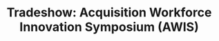 ---
title: "Tradeshow: Acquisition Workforce Innovation Symposium (AWIS)"
organizer: "VA"
url-link: "https://web.cvent.com/event/4739e4e9-8ca8-4764-83b0-2ade219e897b/summary"
description: "Event overview: This symposium is being orchestrated to enhance the professional readiness and intrinsic knowledge of contracting communities (CO, CORs & PMs) across the Federal footprint. Additionally, the AWIS will focus on improving the overall capabilities of the acquisition workforce with immediate emphasis on learning communities, employee engagement, enhanced customer service and the closure of identified acquisition business and technical competency gaps."
start-time: "2023-08-03T08:00:00-00:00"
end-time: "2023-08-03T17:00:00-00:00"
event-type: "Hybrid"
gov-only: "false"
is-external: "true"
---
